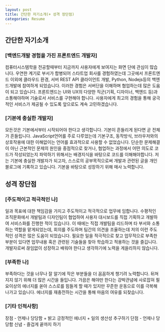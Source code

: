 ```yaml
---
layout: post
title: 간단한 자기소개(+ 성격 장단점)
categories: Resume
---
```


## 간단한 자기소개

### [백엔드개발 경험을 가진 프론트엔드 개발자]

컴퓨터시스템학을 전공할때부터 지금까지 사용자에게 보여지는 화면 단에 관심이 많습니다. 우연한 계기로 부서가 합병되어 스타트업 회사를 경험하였는데 그곳에서 프론트엔드 이외에 클라우드 환경, 서버 REST API 클라이언트 개발, Python, Nodejs등의 백엔드개발에 참여하게 되었습니다. 이러한 경험은 서버단을 이해하며 협업하는데 많은 도움이 되고 있습니다. 프론트엔드는 UI와 UX의 다양한 직군(기획, 디자이너, 백앤드 등)과 소통해야하며 기술로서 서비스를 구현해야 합니다. 사용자에게 최고의 경험을 통해 궁극적인 서비스가 제공될 수 있도록 앞으로도 계속 고민하겠습니다.

### [기본에 충실한 개발자]

모든것은 기본에서부터 시작되어야 한다고 생각합니다. 기본이 흔들리게 된다면 곧 전체가 흔들립니다. JavaScript언어를 주로 다루었는데 기본구조, 동작방식, 브라우저와의 상호작용에 대한 이해없이는 언어를 효과적으로 사용할 수 없었습니다. 단순한 문제해결이 아닌 근본적인 문제의 원인을 중점적으로 찾거나, 협업하는 과정에서 어떤 의도로 코드가 작성되었는지 파악하기 위해서는 배경지식을 바탕으로 코드를 이해해야합니다. 저는 기본에 충실한 개발자가 되고자, 스스로의 공부목적으로써 개발과 관련된 글을 개인 블로그에 기록하고 있습니다. 기본을 바탕으로 성장하기 위해 매사 노력합니다.

## 성격 장단점

### [주도적이고 적극적인 나]

일과 목표에 대한 책임감을 가지고 주도적이고 적극적으로 업무에 임합니다. 수평적인 조직문화에서 개발팀과 디자인팀이 협업하여 사용자 대시보드를 직접 기획하고 개발하여 서비스화를 진행한 적이 있습니다. 이 때에는 직접 개발팀을 리드하며 타 부서와 소통하는 역할을 맡게되었는데, 회의를 주도하며 팀간의 의견을 조율하는데 저의 이런 주도적인 성격은 많은 도움이 되었습니다. 필요한 일을 적극적으로 찾고 업무적으로 부족한 부분이 있다면 업무내용 혹은 관련된 기술들을 찾아 학습하고 적용하는 것을 즐깁니다. 개발자로써 끊임없이 성장하고 배워야 한다고 생각하기에 노력을 게을리하지 않습니다.

### [부족한 나]

부족하다는 것을 너무나 잘 알기에 작은 부분들을 더 꼼꼼하게 챙기려 노력합니다. 뒤쳐지지 않기 위해 더 많은 시간을 들입니다. 가끔은 해야만 한다는 강박관념에 사로잡혀 필요이상의 에너지를 쏟아 스스로를 힘들게 할 때가 있지만 꾸준한 운동으로 이를 극복해 나가고 있습니다. 에너지를 재충전하는 시간을 통해 마음의 여유를 되찾습니다.

### [기타 인적사항]

장점 - 언제나 당당함 + 밝고 긍정적인 에너지 + 일의 생산성 추구하기
단점 - 언제나 당당함
신념 - 즐겁게 끝까지 하기
